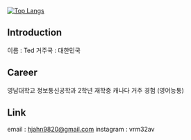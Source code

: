 [![Top Langs](https://github-readme-stats.vercel.app/api/top-langs/?username=JumMaeChu)](https://github.com/anuraghazra/github-readme-stats)
## Introduction
이름 : Ted
거주국 :  대한민국
## Career
영남대학교 정보통신공학과 2학년 재학중
캐나다 거주 경험 (영어능통)
## Link
email : hjahn9820@gmail.com
instagram : vrm32av
